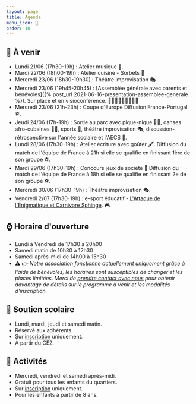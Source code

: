```yaml
---
layout: page
title: Agenda
menu_icon: 📅
order: 10
---
```


## 📝 À venir

* Lundi 21/06 (17h30-19h) : Atelier musique 🎹.
* Mardi 22/06 (18h00-19h) : Atelier cuisine - Sorbets 🍨
* Mercredi 23/06 (18h30-19h30) : Théâtre improvisation 🎭
* Mercredi 23/06 (19h45-20h45) : [Assemblée générale avec parents et bénévoles]({% post_url 2021-06-16-presentation-assemblee-generale %}). Sur place et en visioconférence. 👫🧑🏿‍🤝‍🧑🏼👭👫🏿
* Mercredi 23/06 (21h-23h) : Coupe d'Europe Diffusion France-Portugal ⚽.
* Jeudi 24/06 (17h-19h) : Sortie au parc avec pique-nique 🧺🥖, danses afro-cubaines 💃🏾, sports 🏓, théâtre improvisation 🎭, discussion-rétrospective sur l'année scolaire et l'AECS 👥.
* Lundi 28/06 (17h30-19h) : Atelier écriture avec goûter 🖋️. Diffusion du match de l'équipe de France à 21h si elle se qualifie en finissant 1ère de son groupe ⚽.
* Mardi 29/06 (17h30-19h) : Concours jeux de société 🎲 Diffusion du match de l'équipe de France à 18h si elle se qualifie en finissant 2e de son groupe ⚽.
* Mercredi 30/06 (17h30-19h) : Théâtre improvisation 🎭.
* Vendredi 2/07 (17h30-19h) : e-sport éducatif - [L'Attaque de l'Énigmatique et Carnivore Sphinge](https://github.com/AECS-17/AECS-rpg#lattaque-de-l%C3%A9nigmatique-et-carnivore-sphinge). 🎮

## ⌚ Horaire d'ouverture

* Lundi à Vendredi de 17h30 à 20h00
* Samedi matin de 10h30 à 12h30
* Samedi après-midi de 14h00 à 15h30
* ⚠️ 👉 *Notre association fonctionne actuellement uniquement grâce à l'aide de bénévoles, les horaires sont susceptibles de changer et les places limitées. Merci de [prendre contact avec nous](#footer) pour obtenir davantage de détails sur le programme à venir et les modalités d'inscription.*

## 🎒 Soutien scolaire

* Lundi, mardi, jeudi et samedi matin.
* Réservé aux adhérents.
* Sur [inscription](#footer) uniquement.
* À partir du CE2.

## 🎨 Activités

* Mercredi, vendredi et samedi après-midi.
* Gratuit pour tous les enfants du quartiers.
* Sur [inscription](#footer) uniquement.
* Pour les enfants à partir de 8 ans.
